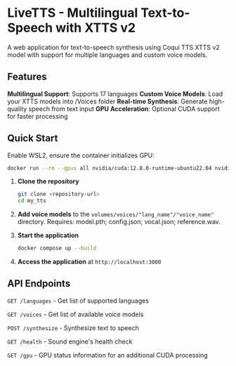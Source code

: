 # LiveTTS - Multilingual Text-to-Speech with XTTS v2

A web application for text-to-speech synthesis using Coqui TTS XTTS v2 model with support for multiple languages and custom voice models.

## Features

**Multilingual Support**: Supports 17 languages
**Custom Voice Models**: Load your XTTS models into /Voices folder
**Real-time Synthesis**: Generate high-quality speech from text input
**GPU Acceleration**: Optional CUDA support for faster processing


## Quick Start


Enable WSL2, ensure the container initializes GPU:
```bash
docker run --rm --gpus all nvidia/cuda:12.8.0-runtime-ubuntu22.04 nvidia-smi
```


1. **Clone the repository**
   ```bash
   git clone <repository-url>
   cd my_tts
   ```

2. **Add voice models** to the `volumes/voices/"lang_name"/"voice_name"` directory. Requires: model.pth; config.json; vocal.json; reference.wav.

3. **Start the application**
   ```bash
   docker compose up --build
   ```

4. **Access the application** at `http://localhost:3000`



## API Endpoints

`GET /languages` - Get list of supported languages

`GET /voices` - Get list of available voice models

`POST /synthesize` - Synthesize text to speech

`GET /health` - Sound engine's health check

`GET /gpu` - GPU status information for an additional CUDA processing


